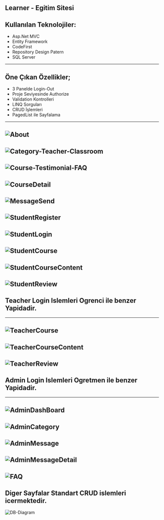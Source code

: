 Learner - Egitim Sitesi
---
## Kullanılan Teknolojiler:
  - Asp.Net MVC
  - Entity Framework
  - CodeFirst
  - Repository Design Patern
  - SQL Server
---
## Öne Çıkan Özellikler;
  -  3 Panelde Login-Out 
  -  Proje Seviyesinde Authorize
  -  Validation Kontrolleri
  -  LINQ Sorguları
  -  CRUD İşlemleri
  -  PagedList ile Sayfalama 
---
![About](https://github.com/bedialp/LearnerProject/assets/56656000/d803d74a-691e-4711-a71c-53db98f04510)
---
![Category-Teacher-Classroom](https://github.com/bedialp/LearnerProject/assets/56656000/cc1949c8-32ea-4d6d-8cfe-fcb6e38df78f)
---
![Course-Testimonial-FAQ](https://github.com/bedialp/LearnerProject/assets/56656000/bb69cd05-db1e-4ba5-aae4-1bea7ec6d4a1)
---
![CourseDetail](https://github.com/bedialp/LearnerProject/assets/56656000/fe3148c3-165f-4cb7-aaf5-dd0c3d7ba262)
---
![MessageSend](https://github.com/bedialp/LearnerProject/assets/56656000/c5d7e809-3587-4ab7-b3c0-091cb295d105)
---
![StudentRegister](https://github.com/bedialp/LearnerProject/assets/56656000/eef45632-969e-4570-bf02-0e69bc4616cc)
---
![StudentLogin](https://github.com/bedialp/LearnerProject/assets/56656000/a18bf983-8ad0-4882-9a25-ec36a481dd86)
---
![StudentCourse](https://github.com/bedialp/LearnerProject/assets/56656000/ddd0e8e0-52b1-4211-b140-2422f242f961)
---
![StudentCourseContent](https://github.com/bedialp/LearnerProject/assets/56656000/bab3141a-2d8d-4bd2-a4e9-5856f3fc587f)
---
![StudentReview](https://github.com/bedialp/LearnerProject/assets/56656000/b510b7c6-f3fe-4569-9cb2-6679db725660)
---
## Teacher Login Islemleri Ogrenci ile benzer Yapidadir.
---
![TeacherCourse](https://github.com/bedialp/LearnerProject/assets/56656000/3a026c7a-60c9-4cd8-98a4-a9315e26e28c)
---
![TeacherCourseContent](https://github.com/bedialp/LearnerProject/assets/56656000/ced1a33f-27ef-4efe-bb56-5d93007630a1)
---
![TeacherReview](https://github.com/bedialp/LearnerProject/assets/56656000/f65c73a3-e074-428f-8e63-297797ba3ab4)
---
## Admin Login Islemleri Ogretmen ile benzer Yapidadir.
---
![AdminDashBoard](https://github.com/bedialp/LearnerProject/assets/56656000/9299b096-f59b-4211-88d8-fc7631a8d4d3)
---
![AdminCategory](https://github.com/bedialp/LearnerProject/assets/56656000/c2cfcf6d-b0a3-4988-8415-b757281ca6c6)
---
![AdminMessage](https://github.com/bedialp/LearnerProject/assets/56656000/4e1cf8a6-ccdf-450e-b696-812eeed790eb)
---
![AdminMessageDetail](https://github.com/bedialp/LearnerProject/assets/56656000/624de43e-5d9c-4475-ac60-014127cf6070)
---
![FAQ](https://github.com/bedialp/LearnerProject/assets/56656000/2f3ab3dc-8fd5-45aa-a4d3-d889b5af73be)
---
Diger Sayfalar Standart CRUD islemleri icermektedir. 
---
[](url)![DB-Diagram](https://github.com/bedialp/LearnerProject/assets/56656000/0094281b-cf19-439f-99ee-34391de89bfc)

